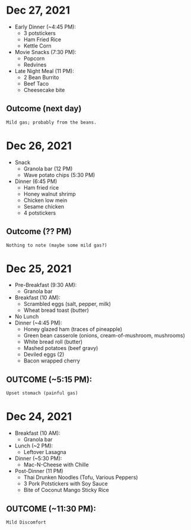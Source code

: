 # Dec 27, 2021
- Early Dinner (~4:45 PM):
    - 3 potstickers
    - Ham Fried Rice
    - Kettle Corn
- Movie Snacks (7:30 PM):
    - Popcorn
    - Redvines
- Late Night Meal (11 PM):
    - 2 Bean Burrito
    - Beef Taco
    - Cheesecake bite
## Outcome (next day)
    Mild gas; probably from the beans.

# Dec 26, 2021
- Snack
    - Granola bar (12 PM)
    - Wave potato chips (5:30 PM)
- Dinner (6:45 PM)
    - Ham fried rice
    - Honey walnut shrimp
    - Chicken low mein
    - Sesame chicken
    - 4 potstickers
## Outcome (?? PM)
    Nothing to note (maybe some mild gas?)

# Dec 25, 2021
- Pre-Breakfast (9:30 AM):
    - Granola bar
- Breakfast (10 AM):
    - Scrambled eggs (salt, pepper, milk)
    - Wheat bread toast (butter)
- No Lunch
- Dinner (~4:45 PM):
    - Honey glazed ham (traces of pineapple)
    - Green bean casserole (onions, cream-of-mushroom, mushrooms)
    - White bread roll (butter)
    - Mashed potatoes (beef gravy)
    - Deviled eggs (2)
    - Bacon wrapped cherry
## OUTCOME (~5:15 PM):
    Upset stomach (painful gas)

# Dec 24, 2021
- Breakfast (10 AM):
    - Granola bar
- Lunch (~2 PM):
    - Leftover Lasagna
- Dinner (~5:30 PM):
    - Mac-N-Cheese with Chille
- Post-Dinner (11 PM)
    - Thai Drunken Noodles (Tofu, Various Peppers)
    - 3 Pork Potstickers with Soy Sauce
    - Bite of Coconut Mango Sticky Rice
## OUTCOME (~11:30 PM):
    Mild Discomfort